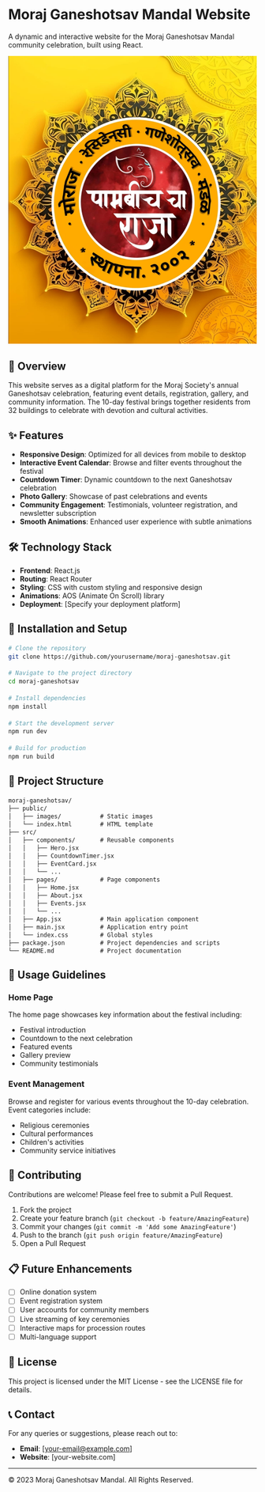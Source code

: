 # Moraj Ganeshotsav Mandal Website

A dynamic and interactive website for the Moraj Ganeshotsav Mandal community celebration, built using React.

![Moraj Ganeshotsav Mandal](./public/images/logo1.gp.jpg)

## 📌 Overview

This website serves as a digital platform for the Moraj Society's annual Ganeshotsav celebration, featuring event details, registration, gallery, and community information. The 10-day festival brings together residents from 32 buildings to celebrate with devotion and cultural activities.

## ✨ Features

- **Responsive Design**: Optimized for all devices from mobile to desktop
- **Interactive Event Calendar**: Browse and filter events throughout the festival
- **Countdown Timer**: Dynamic countdown to the next Ganeshotsav celebration
- **Photo Gallery**: Showcase of past celebrations and events
- **Community Engagement**: Testimonials, volunteer registration, and newsletter subscription
- **Smooth Animations**: Enhanced user experience with subtle animations

## 🛠️ Technology Stack

- **Frontend**: React.js
- **Routing**: React Router
- **Styling**: CSS with custom styling and responsive design
- **Animations**: AOS (Animate On Scroll) library
- **Deployment**: [Specify your deployment platform]

## 🚀 Installation and Setup

```bash
# Clone the repository
git clone https://github.com/yourusername/moraj-ganeshotsav.git

# Navigate to the project directory
cd moraj-ganeshotsav

# Install dependencies
npm install

# Start the development server
npm run dev

# Build for production
npm run build
```

## 📁 Project Structure

```
moraj-ganeshotsav/
├── public/
│   ├── images/           # Static images
│   └── index.html        # HTML template
├── src/
│   ├── components/       # Reusable components
│   │   ├── Hero.jsx
│   │   ├── CountdownTimer.jsx
│   │   ├── EventCard.jsx
│   │   └── ...
│   ├── pages/            # Page components
│   │   ├── Home.jsx
│   │   ├── About.jsx
│   │   ├── Events.jsx
│   │   └── ...
│   ├── App.jsx           # Main application component
│   ├── main.jsx          # Application entry point
│   └── index.css         # Global styles
├── package.json          # Project dependencies and scripts
└── README.md             # Project documentation
```

## 📝 Usage Guidelines

### Home Page
The home page showcases key information about the festival including:
- Festival introduction
- Countdown to the next celebration
- Featured events
- Gallery preview
- Community testimonials

### Event Management
Browse and register for various events throughout the 10-day celebration. Event categories include:
- Religious ceremonies
- Cultural performances
- Children's activities
- Community service initiatives

## 👥 Contributing

Contributions are welcome! Please feel free to submit a Pull Request.

1. Fork the project
2. Create your feature branch (`git checkout -b feature/AmazingFeature`)
3. Commit your changes (`git commit -m 'Add some AmazingFeature'`)
4. Push to the branch (`git push origin feature/AmazingFeature`)
5. Open a Pull Request

## 📋 Future Enhancements

- [ ] Online donation system
- [ ] Event registration system
- [ ] User accounts for community members
- [ ] Live streaming of key ceremonies
- [ ] Interactive maps for procession routes
- [ ] Multi-language support

## 📄 License

This project is licensed under the MIT License - see the LICENSE file for details.

## 📞 Contact

For any queries or suggestions, please reach out to:
- **Email**: [your-email@example.com]
- **Website**: [your-website.com]

---

© 2023 Moraj Ganeshotsav Mandal. All Rights Reserved.
